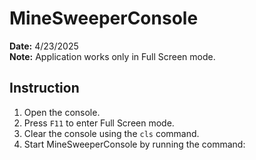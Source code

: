# MineSweeperConsole

**Date:** 4/23/2025  
**Note:** Application works only in Full Screen mode.

## Instruction

1. Open the console.
2. Press `F11` to enter Full Screen mode.
3. Clear the console using the `cls` command.
4. Start MineSweeperConsole by running the command:
